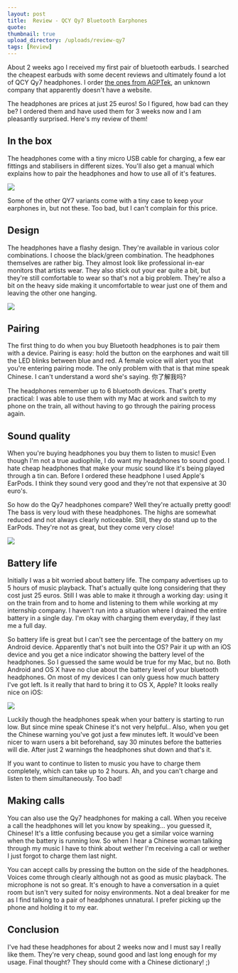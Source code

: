 ```yaml
---
layout: post
title:  Review - QCY Qy7 Bluetooth Earphones
quote: 
thumbnail: true
upload_directory: /uploads/review-qy7
tags: [Review]
---
```


About 2 weeks ago I received my first pair of bluetooth earbuds. I searched the cheapest earbuds with some decent reviews and ultimately found a lot of QCY Qy7 headphones. I order [the ones from AGPTek](http://www.amazon.de/Wireless-Bluetooth-Ohrh%C3%B6rer-Kopfh%C3%B6rer-Bluetooth-Ger%C3%A4te/dp/B00R5RLZEG/ref=sr_1_1?ie=UTF8&qid=1430817286&sr=8-1&keywords=QCY), an unknown company that apparently doesn't have a website. 

The headphones are prices at just 25 euros! So I figured, how bad can they be? I ordered them and have used them for 3 weeks now and I am pleasantly surprised. Here's my review of them!

<!--more-->

## In the box
The headphones come with a tiny micro USB cable for charging, a few ear fittings and stabilisers in different sizes. You'll also get a manual which explains how to pair the headphones and how to use all of it's features.

![](/uploads/review-qy7/inthebox.jpg)

Some of the other QY7 variants come with a tiny case to keep your earphones in, but not these. Too bad, but I can't complain for this price.

## Design
The headphones have a flashy design. They're available in various color combinations. I choose the black/green combination. The headphones themselves are rather big. They almost look like professional in-ear monitors that artists wear. They also stick out your ear quite a bit, but they're still comfortable to wear so that's not a big problem. They're also a bit on the heavy side making it uncomfortable  to wear just one of them and leaving the other one hanging. 

![](/uploads/review-qy7/inear.jpg)

## Pairing
The first thing to do when you buy Bluetooth headphones is to pair them with a device. Pairing is easy: hold the button on the earphones and wait till the LED blinks between blue and red. A female voice will alert you that you're entering pairing mode. The only problem with that is that mine speak Chinese. I can't understand a word she's saying. 你了解我吗?

The headphones remember up to 6 bluetooth devices. That's pretty practical: I was able to use them with my Mac at work and switch to my phone on the train, all without having to go through the pairing process again.

## Sound quality
When you're buying headphones you buy them to listen to music! Even though I'm not a true audiophile, I do want my headphones to sound good. I hate cheap headphones that make your music sound like it's being played through a tin can. Before I ordered these headphone I used Apple's EarPods. I think they sound very good and they're not that expensive at 30 euro's.

So how do the Qy7 headphones compare? Well they're actually pretty good! The bass is very loud with these headphones. The highs are somewhat reduced and not always clearly noticeable. Still, they do stand up to the EarPods. They're not as great, but they come very close!

![](/uploads/review-qy7/earphones.jpg)

## Battery life
Initially I was a bit worried about battery life. The company advertises up to 5 hours of music playback. That's actually quite long considering that they cost just 25 euros. Still I was able to make it through a working day: using it on the train from and to home and listening to them while working at my internship company. I haven't run into a situation where I drained the entire battery in a single day. I'm okay with charging them everyday, if they last me a full day.

So battery life is great but I can't see the percentage of the battery on my Android device. Apparently  that's not built into the OS? Pair it up with an iOS device and you get a nice indicator showing the battery level of the headphones. So I guessed the same would be true for my Mac, but no. Both Android and OS X have no clue about the battery level of your bluetooth headphones. On most of my devices I can only guess how much battery I've got left. Is it really that hard to bring it to OS X, Apple? It looks really nice on iOS:

![](/uploads/review-qy7/ios-battery.png)

Luckily though the headphones speak when your battery is starting to run low. But since mine speak Chinese it's not very helpful.. Also, when you get the Chinese warning you've got just a few minutes left. It would've been nicer to warn users a bit beforehand, say 30 minutes before the batteries will die. After just 2 warnings the headphones shut down and that's it.

If you want to continue to listen to music you have to charge them completely, which can take up to 2 hours. Ah, and you can't charge and listen to them simultaneously. Too bad!

## Making calls
You can also use the Qy7 headphones for making a call. When you receive a call the headphones will let you know by speaking... you guessed it, Chinese! It's a little confusing because you get a similar voice warning when the battery is running low. So when I hear a Chinese woman talking through my music I have to think about wether I'm receiving a call or wether I just forgot to charge them last night.

You can accept calls by pressing the button on the side of the headphones. Voices come through clearly although not as good as music playback. The microphone is not so great. It's enough to have a conversation in a quiet room but isn't very suited for noisy environments. Not a deal breaker for me as I find talking to a pair of headphones unnatural. I prefer picking up the phone and holding it to my ear.


## Conclusion
I've had these headphones for about 2 weeks now and I must say I really like them. They're very cheap, sound good and last long enough for my usage. Final thought? They should come with a Chinese dictionary! ;)